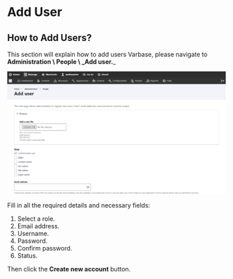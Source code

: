 # Add User

## How to Add Users?

This section will explain how to add users Varbase, please navigate to **Administration \ People \ \_Add user.**\_

![Adding users in Varbase](<../../drupal-platform-docs/.gitbook/assets/image (13).png>)

Fill in all the required details and necessary fields:

1. Select a role.
2. Email address.
3. Username.
4. Password.
5. Confirm password.
6. Status.

Then click the **Create new account** button.
